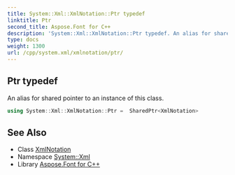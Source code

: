 ```yaml
---
title: System::Xml::XmlNotation::Ptr typedef
linktitle: Ptr
second_title: Aspose.Font for C++
description: 'System::Xml::XmlNotation::Ptr typedef. An alias for shared pointer to an instance of this class in C++.'
type: docs
weight: 1300
url: /cpp/system.xml/xmlnotation/ptr/
---
```

## Ptr typedef


An alias for shared pointer to an instance of this class.

```cpp
using System::Xml::XmlNotation::Ptr =  SharedPtr<XmlNotation>
```

## See Also

* Class [XmlNotation](../)
* Namespace [System::Xml](../../)
* Library [Aspose.Font for C++](../../../)
